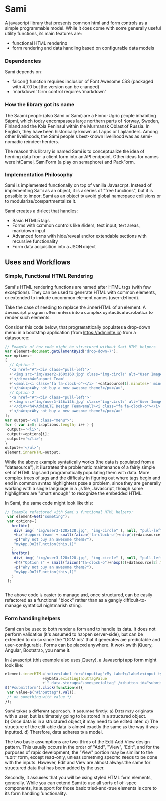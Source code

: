 # Sami
A javascript library that presents common html and form controls as a simple programmable model.  While it does come with some generally useful utility functions, its main features are:
* functional HTML rendering
* form rendering and data handling based on configurable data models

### Dependencies

Sami depends on:
* faicon() function requires inclusion of Font Awesome CSS (packaged with 4.7.0 but the version can be changed)
* 'markdown' form control requires 'markdown'

### How the library got its name

The Saami people (also Sámi or Sami) are a Finno-Ugric people inhabiting Sápmi, which today encompasses large northern parts of Norway, Sweden, Finland and the Kola Peninsul within the Murmansk Oblast of Russia.  In English, they have been historically known as Lapps or Laplanders.  Among other livelihoods, the Sámi people's best-known livelihood was as semi-nomadic reindeer herders. 

The reason this library is named Sami is to conceptualize the idea of herding data from a client form into an API endpoint.  Other ideas for names were htCamel, SamiForm (a play on semaphore) and PackForm.

### Implementation Philosophy

Sami is implemented functionally on top of vanilla Javascript.  Instead of implementing Sami as an object, it is a series of "free functions", but it is possible to import Sami as an object to avoid global namespace collisions or to modularize/compartmentalize it.

Sami creates a dialect that handles:
* Basic HTML5 tags
* Forms with common controls like sliders, text input, text areas, markdown input
* Advanced forms with hide/reveal and/or extendable sections with recursive functionality
* Form data acquisition into a JSON object

## Uses and Workflows

### Simple, Functional HTML Rendering

Sami's HTML rendering functions are named after HTML tags (with few exceptions).  They can be used to generate HTML with common elements, or extended to include uncommon element names (user-defined).

Take the case of needing to replace the .innerHTML of an element.  A Javascript program often enters into a complex syntactical acrobatics to render such elements.

Consider this code below, that programattically populates a drop-down menu in a bootstrap application (from https://adminlte.io) from a datasource:

```javascript
// Example of how code might be structured without Sami HTML helpers
var element=document.getElementById("drop-down-7");
var options=
[
  // Option 1
  '<a href="#"><div class="pull-left">'
  +'<img src="img/user2-160x160.jpg" class="img-circle" alt="User Image">'
  +'</div><h4>Support Team'
  +'<small><i class="fa fa-clock-o"></i> '+datasource[1].minutes+' mins</small>'
  +'</h4><p>Why not buy a new awesome theme?</p></a>',
  // Option 2
  '<a href="#"><div class="pull-left">'
  +'<img src="img/user3-128x128.jpg" class="img-circle" alt="User Image">'
  +'</div><h4>AdminLTE Design Team<small><i class="fa fa-clock-o"></i> '+datasource[2].hours+' hours</small>'
  +'</h4><p>Why not buy a new awesome theme?</p></a>'
];
var output='<ul class="menu">';
for ( var i=0; i<options.length; i++ ) {
 output+='<li>';
 output+=options[i];
 output+='</li>';
}
output+='</ul>';
element.innerHTML=output;
```

While the above example syntatically works (the data is populated from a "datasource"), it illustrates the problematic maintenance of a fairly simple set of HTML tags and programatically populating them with data.  More complex trees of tags and the difficulty in figuring out where tags begin and end in common syntax highlighters pose a problem, since they are generally working with a single language in a .js file, Javascript, though some highlighters are "smart enough" to recognize the embedded HTML.

In Sami, the same code might look like this:

```javascript
// Example refactored with Sami's functional HTML helpers:
 var element=Get("someting");
 var options=[
   hrefbtn( 
    div( img( "img/user3-128x128.jpg", "img-circle" ), null, "pull-left" )
    +h4("Support Team" + small(faicon("fa-clock-o")+nbsp(1)+datasource[1].timestring) )
    +p("Why not buy an awesome theme?"),
    "myApp.DoItFunction(this,1)"
   ),
   hrefbtn( 
    div( img( "img/user3-128x128.jpg", "img-circle" ), null, "pull-left" )
    +h4("Option 2" + small(faicon("fa-clock-o")+nbsp(1)+datasource[2].timestring) )
    +p("Why not buy an awesome theme?"),
    "myApp.DoItFunction(this,1)"
   )
 ];
   
```

The above code is easier to manage and, once structured, can be easily refactored as a functional "block" rather than as a gangly difficult-to-manage syntatical nightmarish string.

### Form handling helpers

Sami can be used to both render a form and to handle its data.  It does not perform validation (it's assumed to happen server-side), but can be extended to do so since the "DOM ids" that it generates are predictable and user-configurable.   Forms can be placed anywhere.  It work swith jQuery, Angular, Bootstrap, you name it.

In Javascript (this example also uses jQuery), a Javascript app form might look like:
```javascript
element.innerHTML='<div><label for="inputtag">My Label</label><input type="text" id="inputtag" name="inputtag" placeholder="something..." value="'
                 +myData.existingInputTagValue
                 +'" data-storage="somespecialtag" /><button id="submitform"><i class="fa fa-plus"></i></button></div>';
$("#submitform").click(function(e){
 var value=$("#inputtag").val();
 /* do something with value */
});
```

Sami takes a different approach.  It assumes firstly:
a) Data may originate with a user, but is ultimately going to be stored in a structured object.  
b) Once data is in a structured object, it may need to be edited later.
c) The structure of the edit-able data is almost exactly the same as the way it was inputted.
d) Therefore, data adheres to a model.

The two basic assumptions are two-thirds of the Edit-Add-View design pattern.  This usually occurs in the order of "Add", "View", "Edit", and for the purposes of rapid development, the "View" portion may be similar to the "Edit" form, except read-only, unless something specific needs to be done with the inputs.  However, Edit and View are almost always the same for structured data that has been added by the user.

Secondly, it assumes that you will be using styled HTML form elements, generally.  While you can extend Sami to use all sorts of off-spec components, its support for those basic tried-and-true elements is core to its form handling functionality.
